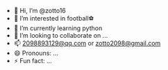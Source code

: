 - 👋 Hi, I’m @zotto16
- 👀 I’m interested in football⚽
- 🌱 I’m currently learning python
- 💞️ I’m looking to collaborate on ...
- 📫 2098893129@qq.com or zotto2098@gmail.com
- 😄 Pronouns: ...
- ⚡ Fun fact: ...

<!---
zotto16/zotto16 is a ✨ special ✨ repository because its `README.md` (this file) appears on your GitHub profile.
You can click the Preview link to take a look at your changes.
--->
